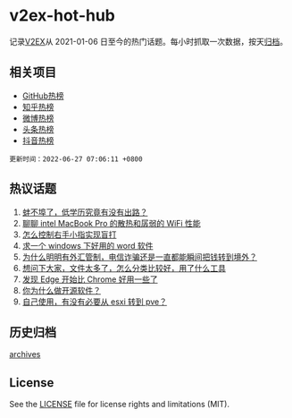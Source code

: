 # v2ex-hot-hub

 记录[V2EX](https://www.v2ex.com/)从 2021-01-06 日至今的热门话题。每小时抓取一次数据，按天[归档](archives)。
 
 ## 相关项目

- [GitHub热榜](https://github.com/snaildev/github-hot-hub)
- [知乎热榜](https://github.com/snaildev/zhihu-hot-hub)
- [微博热榜](https://github.com/snaildev/weibo-hot-hub)
- [头条热榜](https://github.com/snaildev/toutiao-hot-hub)
- [抖音热榜](https://github.com/snaildev/douyin-hot-hub)


 `更新时间：2022-06-27 07:06:11 +0800`

## 热议话题

1. [蚌不埠了，低学历究竟有没有出路？](https://www.v2ex.com/t/862276)
1. [聊聊 intel MacBook Pro 的散热和孱弱的 WiFi 性能](https://www.v2ex.com/t/862242)
1. [怎么控制右手小指实现盲打](https://www.v2ex.com/t/862243)
1. [求一个 windows 下好用的 word 软件](https://www.v2ex.com/t/862289)
1. [为什么明明有外汇管制，电信诈骗还是一直都能瞬间把钱转到境外？](https://www.v2ex.com/t/862327)
1. [想问下大家，文件太多了，怎么分类比较好，用了什么工具](https://www.v2ex.com/t/862248)
1. [发现 Edge 开始比 Chrome 好用一些了](https://www.v2ex.com/t/862303)
1. [你为什么做开源软件？](https://www.v2ex.com/t/862278)
1. [自己使用，有没有必要从 esxi 转到 pve？](https://www.v2ex.com/t/862240)

## 历史归档

[archives](archives)

## License

See the [LICENSE](LICENSE) file for license rights and limitations (MIT).

